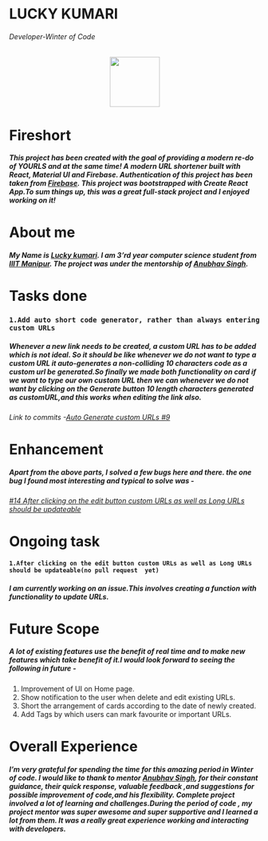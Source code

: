 # LUCKY KUMARI
 ###### Developer-Winter of Code 
 
 <p align="center">
  <img width="100" height="100" src="https://raw.githubusercontent.com/xprilion/fireshort/master/public/logo.png">
</p>

# Fireshort

##### This project has been created with the goal of providing a modern re-do of YOURLS and at the same time! A modern URL shortener built with React, Material UI  and Firebase. Authentication of this project has been taken from  [Firebase](https://github.com/chaseoc/firebase-login-page). This   project was bootstrapped with Create React App.To sum things up, this was a great full-stack project and I enjoyed working on it!


# About me

##### My Name is [Lucky kumari](https://www.linkedin.com/in/luckykumarirai/). I am 3’rd year computer science  student  from [IIIT Manipur](http://www.iiitmanipur.ac.in/). The project was under the mentorship of  [Anubhav Singh](https://github.com/xprilion).

# Tasks done 

### `1.Add auto short code generator, rather than always entering custom URLs `
##### Whenever a new link needs to be created, a custom URL has to be added which is not ideal. So it should be like  whenever  we do not want to type  a custom URL it auto-generates a non-colliding 10 characters code as a custom url be generated.So finally we made both  functionality on card if we want to type our own custom URL  then we can whenever we do not want by clicking on the Generate button 10 length characters generated as customURL,and this works when editing the link also.

###### Link to commits -[Auto Generate custom URLs #9](https://github.com/xprilion/fireshort/pull/9)

# Enhancement

##### Apart from the above parts, I solved a few bugs here and there. the one bug I found most interesting and typical to solve was -
###### [#14 After clicking on the edit button custom URLs as well as Long URLs should be updateable](https://github.com/xprilion/fireshort/issues/14)

# Ongoing task

#### `1.After clicking on the edit button custom URLs as well as Long URLs should be updateable(no pull request  yet)`

##### I am currently working on an issue.This involves creating a function with functionality to  update URLs. 

# Future Scope

##### A lot of existing features use the benefit of real time and to make new features which take benefit of it.I would look forward to seeing the following in future -

 1. Improvement of UI on Home page.
 2. Show notification to the user when delete and edit existing URLs.
3. Short the arrangement of cards according to the date of  newly created.
4. Add Tags by which users can mark  favourite or important URLs.

# Overall Experience

##### I’m very grateful for spending the time for this amazing period in Winter of code. I would like to thank to mentor [Anubhav Singh](https://github.com/xprilion),  for their constant guidance, their quick response, valuable feedback ,and suggestions for possible improvement of code,and his flexibility. Complete project involved a lot of learning and challenges.During the period of code , my project mentor was super awesome and super supportive and I learned a lot from them. It was a really great experience working and interacting with developers.

